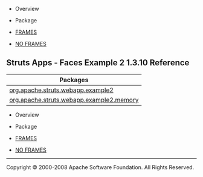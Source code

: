 -   Overview
-   Package

-   [FRAMES](index.html.md)
-   [NO FRAMES](overview-summary.html.md)

Struts Apps - Faces Example 2 1.3.10 Reference
----------------------------------------------

| Packages                                                                                                  |
|-----------------------------------------------------------------------------------------------------------|
| [org.apache.struts.webapp.example2](org/apache/struts/webapp/example2/package-summary.html.md)               |
| [org.apache.struts.webapp.example2.memory](org/apache/struts/webapp/example2/memory/package-summary.html.md) |

-   Overview
-   Package

-   [FRAMES](index.html.md)
-   [NO FRAMES](overview-summary.html.md)

------------------------------------------------------------------------

Copyright © 2000-2008 Apache Software Foundation. All Rights Reserved.
